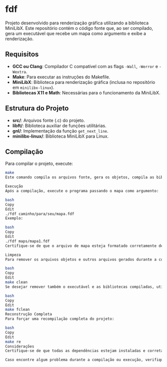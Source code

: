 # fdf

Projeto desenvolvido para renderização gráfica utilizando a biblioteca MiniLibX. Este repositório contém o código fonte que, ao ser compilado, gera um executável que recebe um mapa como argumento e exibe a renderização.

## Requisitos

- **GCC ou Clang**: Compilador C compatível com as flags `-Wall`, `-Werror` e `-Wextra`.
- **Make**: Para executar as instruções do Makefile.
- **MiniLibX**: Biblioteca para renderização gráfica (inclusa no repositório em `minilibx-linux`).
- **Bibliotecas X11 e Math**: Necessárias para o funcionamento da MiniLibX.

## Estrutura do Projeto

- **src/**: Arquivos fonte (.c) do projeto.
- **libft/**: Biblioteca auxiliar de funções utilitárias.
- **gnl/**: Implementação da função `get_next_line`.
- **minilibx-linux/**: Biblioteca MiniLibX para Linux.

## Compilação

Para compilar o projeto, execute:

```bash
make
Este comando compila os arquivos fonte, gera os objetos, compila as bibliotecas necessárias e cria o executável fdf.

Execução
Após a compilação, execute o programa passando o mapa como argumento:

bash
Copy
Edit
./fdf caminho/para/seu/mapa.fdf
Exemplo:

bash
Copy
Edit
./fdf maps/mapa1.fdf
Certifique-se de que o arquivo de mapa esteja formatado corretamente de acordo com os requisitos do projeto.

Limpeza
Para remover os arquivos objetos e outros arquivos gerados durante a compilação, utilize:

bash
Copy
Edit
make clean
Se desejar remover também o executável e as bibliotecas compiladas, utilize:

bash
Copy
Edit
make fclean
Reconstrução Completa
Para forçar uma recompilação completa do projeto:

bash
Copy
Edit
make re
Considerações
Certifique-se de que todas as dependências estejam instaladas e corretamente configuradas no seu ambiente.

Caso encontre algum problema durante a compilação ou execução, verifique as versões do compilador e das bibliotecas necessárias.
